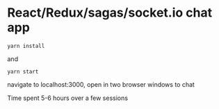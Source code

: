 # React/Redux/sagas/socket.io chat app

```
yarn install
```

and

```
yarn start
```

navigate to localhost:3000, open in two browser windows to chat

Time spent 5-6 hours over a few sessions